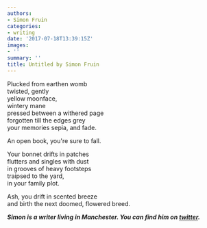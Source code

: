 ```yaml
---
authors:
- Simon Fruin
categories:
- writing
date: '2017-07-18T13:39:15Z'
images:
- ''
summary: ''
title: Untitled by Simon Fruin
---
```

Plucked from earthen womb<br>
twisted, gently<br>
yellow moonface,<br>
wintery mane<br>
pressed between a withered page<br>
forgotten till the edges grey<br>
your memories sepia, and fade.<br>

An open book, you're sure to fall.<br>

Your bonnet drifts in patches<br>
flutters and singles with dust<br>
in grooves of heavy footsteps<br>
traipsed to the yard,<br>
in your family plot.<br>

Ash, you drift in scented breeze<br>
and birth the next doomed, flowered breed.<br>

_**Simon is a writer living in Manchester. You can find him on [twitter](https://twitter.com/fruitavelli "").**_